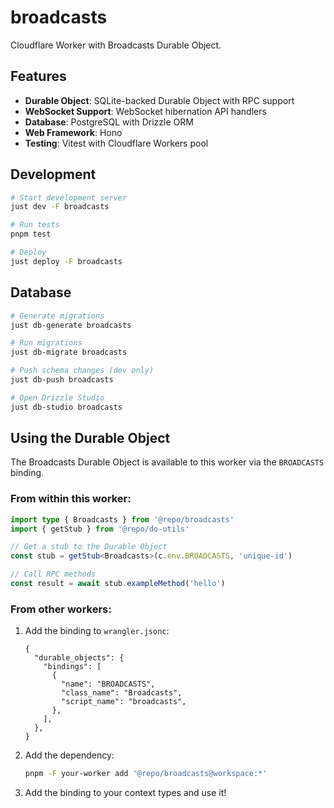 # broadcasts

Cloudflare Worker with Broadcasts Durable Object.

## Features

- **Durable Object**: SQLite-backed Durable Object with RPC support
- **WebSocket Support**: WebSocket hibernation API handlers
- **Database**: PostgreSQL with Drizzle ORM
- **Web Framework**: Hono
- **Testing**: Vitest with Cloudflare Workers pool

## Development

```bash
# Start development server
just dev -F broadcasts

# Run tests
pnpm test

# Deploy
just deploy -F broadcasts
```

## Database

```bash
# Generate migrations
just db-generate broadcasts

# Run migrations
just db-migrate broadcasts

# Push schema changes (dev only)
just db-push broadcasts

# Open Drizzle Studio
just db-studio broadcasts
```

## Using the Durable Object

The Broadcasts Durable Object is available to this worker via the `BROADCASTS` binding.

### From within this worker:

```typescript
import type { Broadcasts } from '@repo/broadcasts'
import { getStub } from '@repo/do-utils'

// Get a stub to the Durable Object
const stub = getStub<Broadcasts>(c.env.BROADCASTS, 'unique-id')

// Call RPC methods
const result = await stub.exampleMethod('hello')
```

### From other workers:

1. Add the binding to `wrangler.jsonc`:

   ```jsonc
   {
     "durable_objects": {
       "bindings": [
         {
           "name": "BROADCASTS",
           "class_name": "Broadcasts",
           "script_name": "broadcasts",
         },
       ],
     },
   }
   ```

2. Add the dependency:

   ```bash
   pnpm -F your-worker add '@repo/broadcasts@workspace:*'
   ```

3. Add the binding to your context types and use it!
